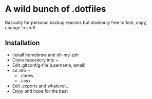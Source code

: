 # A wild bunch of .dotfiles

Basically for personal backup reasons but obvisouly free to fork, copy, change 'n stuff.

## Installation

* Install homebrew and oh-my-zsh
* Clone repository into ~
* Edit .gitconfig-file (username, email)
* cd into ~
	* ./.brew
	* ./.osx
* Edit .exports and whatever...
* Enjoy and hope for the best